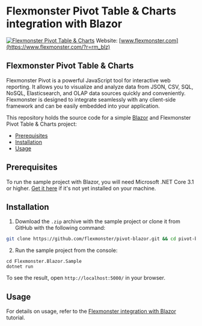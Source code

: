 # Flexmonster Pivot Table & Charts integration with Blazor
[![Flexmonster Pivot Table & Charts](https://cdn.flexmonster.com/landing.png)](http://flexmonster.com/?r=rm_blz)
Website: [www.flexmonster.com](https://www.flexmonster.com/?r=rm_blz)
## Flexmonster Pivot Table & Charts

Flexmonster Pivot is a powerful JavaScript tool for interactive web reporting. It allows you to visualize and analyze data from JSON, CSV, SQL, NoSQL, Elasticsearch, and OLAP data sources quickly and conveniently. Flexmonster is designed to integrate seamlessly with any client-side framework and can be easily embedded into your application.

This repository holds the source code for a simple [Blazor](https://dotnet.microsoft.com/apps/aspnet/web-apps/blazor) and Flexmonster Pivot Table & Charts project:

- [Prerequisites](#prerequisites)
- [Installation](#installation)
- [Usage](#usage)

## Prerequisites

To run the sample project with Blazor, you will need Microsoft .NET Core 3.1 or higher. [Get it here](https://dotnet.microsoft.com/download) if it's not yet installed on your machine.

## Installation

1. Download the `.zip` archive with the sample project or clone it from GitHub with the following command:

```bash
git clone https://github.com/flexmonster/pivot-blazor.git && cd pivot-blazor
```

2. Run the sample project from the console:

```
cd Flexmonster.Blazor.Sample
dotnet run
``` 

To see the result, open `http://localhost:5000/` in your browser.

## Usage

For details on usage, refer to the [Flexmonster integration with Blazor](https://www.flexmonster.com/doc/integration-with-blazor/?r=rm_blz) tutorial.
